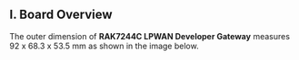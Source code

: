 ## I. Board Overview

The outer dimension of **RAK7244C LPWAN Developer Gateway** measures 92 x 68.3 x 53.5 mm as shown in the image below.

<rk-img
  src="/assets/images/datasheet/rak7244c/board-overview/ah9xztuuwaroshxlrebn.jpg"
  width="80%"
  figure-number="2"
  caption="Outer Dimensions of RAK7244C"
/>
